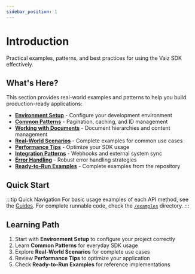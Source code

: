 ```yaml
---
sidebar_position: 1
---
```


# Introduction

Practical examples, patterns, and best practices for using the Vaiz SDK effectively.

## What's Here?

This section provides real-world examples and patterns to help you build production-ready applications:

- **[Environment Setup](./environment-setup)** - Configure your development environment
- **[Common Patterns](./common-patterns)** - Pagination, caching, and ID management
- **[Working with Documents](./documents)** - Document hierarchies and content management
- **[Real-World Scenarios](./real-world)** - Complete examples for common use cases
- **[Performance Tips](./performance)** - Optimize your SDK usage
- **[Integration Patterns](./integrations)** - Webhooks and external system sync
- **[Error Handling](./error-handling)** - Robust error handling strategies
- **[Ready-to-Run Examples](./ready-to-run)** - Complete examples from the repository

## Quick Start

:::tip Quick Navigation
For basic usage examples of each API method, see the [Guides](../guides/overview).
For complete runnable code, check the [`/examples`](https://github.com/vaizcom/vaiz-python-sdk/tree/main/examples) directory.
:::

## Learning Path

1. Start with **Environment Setup** to configure your project correctly
2. Learn **Common Patterns** for everyday SDK usage
3. Explore **Real-World Scenarios** for complete use cases
4. Review **Performance Tips** to optimize your application
5. Check **Ready-to-Run Examples** for reference implementations

